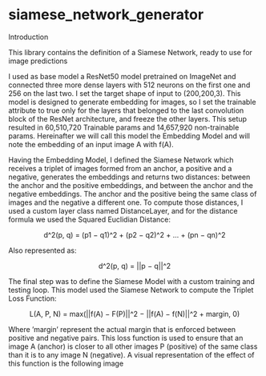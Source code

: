 # siamese_network_generator

Introduction

This library contains the definition of a Siamese Network, ready to use for image predictions

I used as base model a ResNet50 model pretrained on ImageNet and connected three more dense layers with 512 neurons on the first one and 256 on the last two. I set the target shape of input to (200,200,3). This model is designed to generate embedding for images, so I set the trainable attribute to true only for the layers that belonged to the last convolution block of the ResNet architecture, and freeze the other layers. This setup resulted in 60,510,720 Trainable params and 14,657,920 non-trainable params. Hereinafter we will call this model the Embedding Model and will note the embedding of an input image A with f(A).

Having the Embedding Model, I defined the Siamese Network which receives a triplet of images formed from an anchor, a positive and a negative, generates the
embeddings and returns two distances: between the anchor and the positive embeddings, and between the anchor and the negative embeddings. The anchor and the positive being the same class of images and the negative a different one. To compute those distances, I used a custom layer class named DistanceLayer, and for the distance formula we used the Squared Euclidian Distance:

<p align="center">
    d^2(p, q) = (p1 − q1)^2 + (p2 − q2)^2 + ... + (pn − qn)^2
</p>

Also represented as:

<p align="center">
  d^2(p, q) = ||p − q||^2
</p>

The final step was to define the Siamese Model with a custom training and testing loop. This model used the Siamese Network to compute the Triplet Loss Function:

<p align="center">
  L(A, P, N) = max(||f(A) − F(P)||^2 − ||f(A) − f(N)||^2 + margin, 0)
</p>

Where ’margin’ represent the actual margin that is enforced between positive and negative pairs. This loss function is used to ensure that an image A (anchor) is closer to all other images P (positive) of the same class than it is to any image N (negative). A visual representation of the effect of this function is the following image

